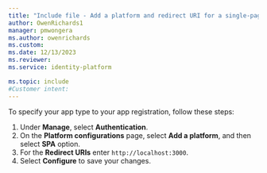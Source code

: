 ```yaml
---
title: "Include file - Add a platform and redirect URI for a single-page application"
author: OwenRichards1
manager: pmwongera
ms.author: owenrichards
ms.custom:
ms.date: 12/13/2023
ms.reviewer:
ms.service: identity-platform

ms.topic: include
#Customer intent:
---
```


To specify your app type to your app registration, follow these steps:

1. Under **Manage**, select **Authentication**.
1. On the **Platform configurations** page, select **Add a platform**, and then select **SPA** option.
1. For the **Redirect URIs** enter `http://localhost:3000`.
1. Select **Configure** to save your changes.
